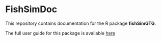 # FishSimDoc

This repository contains documentation for the R package **fishSimGTG**.

The full user guide for this package is available [here](https://natureanalytics-ca.github.io/fishSimDoc/)
